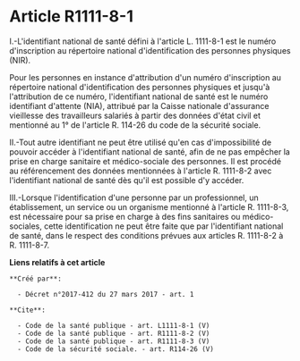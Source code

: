 # Article R1111-8-1

I.-L'identifiant national de santé défini à l'article L. 1111-8-1 est le numéro d'inscription au répertoire national
d'identification des personnes physiques (NIR). 

Pour les personnes en instance d'attribution d'un numéro d'inscription au répertoire national d'identification des personnes
physiques et jusqu'à l'attribution de ce numéro, l'identifiant national de santé est le numéro identifiant d'attente (NIA),
attribué par la Caisse nationale d'assurance vieillesse des travailleurs salariés à partir des données d'état civil et
mentionné au 1° de l'article R. 114-26 du code de la sécurité sociale. 

II.-Tout autre identifiant ne peut être utilisé qu'en cas d'impossibilité de pouvoir accéder à l'identifiant national de
santé, afin de ne pas empêcher la prise en charge sanitaire et médico-sociale des personnes. Il est procédé au référencement
des données mentionnées à l'article R. 1111-8-2 avec l'identifiant national de santé dès qu'il est possible d'y accéder. 

III.-Lorsque l'identification d'une personne par un professionnel, un établissement, un service ou un organisme mentionné à
l'article R. 1111-8-3, est nécessaire pour sa prise en charge à des fins sanitaires ou médico-sociales, cette identification
ne peut être faite que par l'identifiant national de santé, dans le respect des conditions prévues aux articles R. 1111-8-2 à
R. 1111-8-7.

**Liens relatifs à cet article**

	**Créé par**:

	  - Décret n°2017-412 du 27 mars 2017 - art. 1

	**Cite**:

	  - Code de la santé publique - art. L1111-8-1 (V)
	  - Code de la santé publique - art. R1111-8-2 (V)
	  - Code de la santé publique - art. R1111-8-3 (V)
	  - Code de la sécurité sociale. - art. R114-26 (V)
